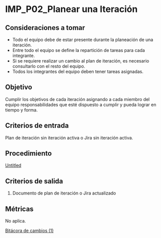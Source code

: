 # IMP_P02_Planear una Iteración

## Consideraciones a tomar[](https://ace-software-development.github.io/Manual-de-Operaciones/docs/FlorImperial/Procesos/P02_Plan%20De%20Iteraci%C3%B3n#consideraciones-a-tomar)

- Todo el equipo debe de estar presente durante la planeación de una iteración.
- Entre todo el equipo se define la repartición de tareas para cada integrante.
- Si se requiere realizar un cambio al plan de iteración, es necesario consultarlo con el resto del equipo.
- Todos los integrantes del equipo deben tener tareas asignadas.

## Objetivo[](https://ace-software-development.github.io/Manual-de-Operaciones/docs/FlorImperial/Procesos/P02_Plan%20De%20Iteraci%C3%B3n#objetivo)

Cumplir los objetivos de cada iteración asignando a cada miembro del equipo responsabilidades que esté dispuesto a cumplir y pueda lograr en tiempo y forma.

## Criterios de entrada[](https://ace-software-development.github.io/Manual-de-Operaciones/docs/FlorImperial/Procesos/P02_Plan%20De%20Iteraci%C3%B3n#criterios-de-entrada)

Plan de iteración sin iteración activa o Jira sin iteración activa.

## Procedimiento[](https://ace-software-development.github.io/Manual-de-Operaciones/docs/FlorImperial/Procesos/P02_Plan%20De%20Iteraci%C3%B3n#procedimiento)

[Untitled](IMP_P02_Planear%20una%20Iteracio%CC%81n%20ed8dbf244e9e4cc6b5c08f8e162744c2/Untitled%20Database%2005c3e81562024211a962d193a8e9f2da.csv)

## Criterios de salida[](https://ace-software-development.github.io/Manual-de-Operaciones/docs/FlorImperial/Procesos/P02_Plan%20De%20Iteraci%C3%B3n#criterios-de-salida)

1) Documento de plan de iteración o Jira actualizado

## Métricas[](https://ace-software-development.github.io/Manual-de-Operaciones/docs/FlorImperial/Procesos/P02_Plan%20De%20Iteraci%C3%B3n#m%C3%A9tricas)

No aplica.

[Bitácora de cambios (1)](IMP_P02_Planear%20una%20Iteracio%CC%81n%20ed8dbf244e9e4cc6b5c08f8e162744c2/Bita%CC%81cora%20de%20cambios%20(1)%202f411fb3f5c646879485ab8e96ca630b.csv)